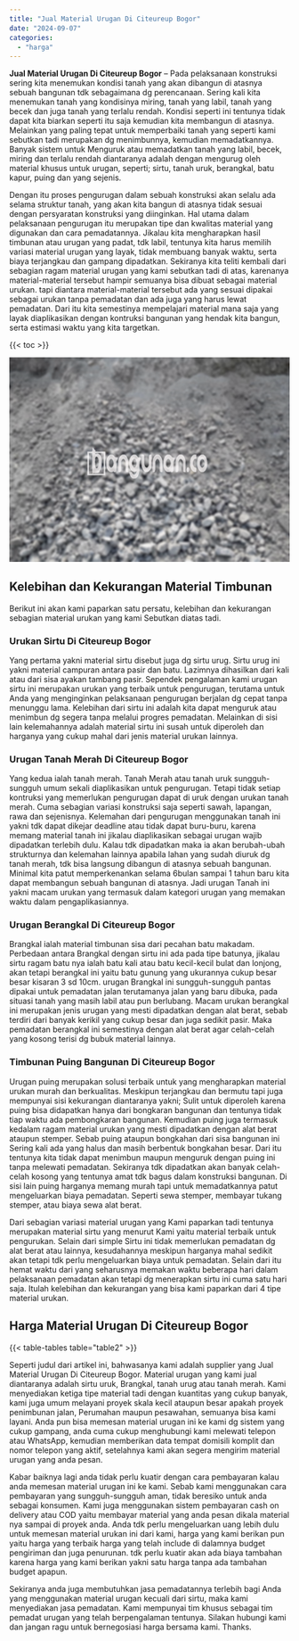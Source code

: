 ```yaml
---
title: "Jual Material Urugan Di Citeureup Bogor"
date: "2024-09-07"
categories: 
  - "harga"
---
```


**Jual Material Urugan Di Citeureup Bogor** – Pada pelaksanaan konstruksi sering kita menemukan kondisi tanah yang akan dibangun di atasnya sebuah bangunan tdk sebagaimana dg perencanaan. Sering kali kita menemukan tanah yang kondisinya miring, tanah yang labil, tanah yang becek dan juga tanah yang terlalu rendah. Kondisi seperti ini tentunya tidak dapat kita biarkan seperti itu saja kemudian kita membangun di atasnya. Melainkan yang paling tepat untuk memperbaiki tanah yang seperti kami sebutkan tadi merupakan dg menimbunnya, kemudian memadatkannya. Banyak sistem untuk Menguruk atau memadatkan tanah yang labil, becek, miring dan terlalu rendah diantaranya adalah dengan mengurug oleh material khusus untuk urugan, seperti; sirtu, tanah uruk, berangkal, batu kapur, puing dan yang sejenis.

Dengan itu proses pengurugan dalam sebuah konstruksi akan selalu ada selama struktur tanah, yang akan kita bangun di atasnya tidak sesuai dengan persyaratan konstruksi yang diinginkan. Hal utama dalam pelaksanaan pengurugan itu merupakan tipe dan kwalitas material yang digunakan dan cara pemadatannya. Jikalau kita mengharapkan hasil timbunan atau urugan yang padat, tdk labil, tentunya kita harus memilih variasi material urugan yang layak, tidak membuang banyak waktu, serta biaya terjangkau dan gampang dipadatkan. Sekiranya kita teliti kembali dari sebagian ragam material urugan yang kami sebutkan tadi di atas, karenanya material-material tersebut hampir semuanya bisa dibuat sebagai material urukan. tapi diantara material-material tersebut ada yang sesuai dipakai sebagai urukan tanpa pemadatan dan ada juga yang harus lewat pemadatan. Dari itu kita semestinya mempelajari material mana saja yang layak diaplikasikan dengan kontruksi bangunan yang hendak kita bangun, serta estimasi waktu yang kita targetkan.

{{< toc >}}

![Jual Material Urugan Di Citeureup Bogor](/images/jual-urugan-25.png)

## Kelebihan dan Kekurangan Material Timbunan

Berikut ini akan kami paparkan satu persatu, kelebihan dan kekurangan sebagian material urukan yang kami Sebutkan diatas tadi.

### Urukan Sirtu Di Citeureup Bogor

Yang pertama yakni material sirtu disebut juga dg sirtu urug. Sirtu urug ini yakni material campuran antara pasir dan batu. Lazimnya dihasilkan dari kali atau dari sisa ayakan tambang pasir. Sependek pengalaman kami urugan sirtu ini merupakan urukan yang terbaik untuk pengurugan, terutama untuk Anda yang menginginkan pelaksanaan pengurugan berjalan dg cepat tanpa menunggu lama. Kelebihan dari sirtu ini adalah kita dapat menguruk atau menimbun dg segera tanpa melalui progres pemadatan. Melainkan di sisi lain kelemahannya adalah material sirtu ini susah untuk diperoleh dan harganya yang cukup mahal dari jenis material urukan lainnya.

### Urugan Tanah Merah Di Citeureup Bogor

Yang kedua ialah tanah merah. Tanah Merah atau tanah uruk sungguh-sungguh umum sekali diaplikasikan untuk pengurugan. Tetapi tidak setiap kontruksi yang memerlukan pengurugan dapat di uruk dengan urukan tanah merah. Cuma sebagian variasi konstruksi saja seperti sawah, lapangan, rawa dan sejenisnya. Kelemahan dari pengurugan menggunakan tanah ini yakni tdk dapat dikejar deadline atau tidak dapat buru-buru, karena memang material tanah ini jikalau diaplikasikan sebagai urugan wajib dipadatkan terlebih dulu. Kalau tdk dipadatkan maka ia akan berubah-ubah strukturnya dan kelemahan lainnya apabila lahan yang sudah diuruk dg tanah merah, tdk bisa langsung dibangun di atasnya sebuah bangunan. Minimal kita patut memperkenankan selama 6bulan sampai 1 tahun baru kita dapat membangun sebuah bangunan di atasnya. Jadi urugan Tanah ini yakni macam urukan yang termasuk dalam kategori urugan yang memakan waktu dalam pengaplikasiannya.

### Urugan Berangkal Di Citeureup Bogor

Brangkal ialah material timbunan sisa dari pecahan batu makadam. Perbedaan antara Brangkal dengan sirtu ini ada pada tipe batunya, jikalau sirtu ragam batu nya ialah batu kali atau batu kecil-kecil bulat dan lonjong, akan tetapi berangkal ini yaitu batu gunung yang ukurannya cukup besar besar kisaran 3 sd 10cm. urugan Brangkal ini sungguh-sungguh pantas dipakai untuk pemadatan jalan terutamanya jalan yang baru dibuka, pada situasi tanah yang masih labil atau pun berlubang. Macam urukan berangkal ini merupakan jenis urugan yang mesti dipadatkan dengan alat berat, sebab terdiri dari banyak kerikil yang cukup besar dan juga sedikit pasir. Maka pemadatan berangkal ini semestinya dengan alat berat agar celah-celah yang kosong terisi dg bubuk material lainnya.

### Timbunan Puing Bangunan Di Citeureup Bogor

Urugan puing merupakan solusi terbaik untuk yang mengharapkan material urukan murah dan berkualitas. Meskipun terjangkau dan bermutu tapi juga mempunyai sisi kekurangan diantaranya yakni; Sulit untuk diperoleh karena puing bisa didapatkan hanya dari bongkaran bangunan dan tentunya tidak tiap waktu ada pembongkaran bangunan. Kemudian puing juga termasuk kedalam ragam material urukan yang mesti dipadatkan dengan alat berat ataupun stemper. Sebab puing ataupun bongkahan dari sisa bangunan ini Sering kali ada yang halus dan masih berbentuk bongkahan besar. Dari itu tentunya kita tidak dapat menimbun maupun menguruk dengan puing ini tanpa melewati pemadatan. Sekiranya tdk dipadatkan akan banyak celah-celah kosong yang tentunya amat tdk bagus dalam konstruksi bangunan. Di sisi lain puing harganya memang murah tapi untuk memadatkannya patut mengeluarkan biaya pemadatan. Seperti sewa stemper, membayar tukang stemper, atau biaya sewa alat berat.

Dari sebagian variasi material urugan yang Kami paparkan tadi tentunya merupakan material sirtu yang menurut Kami yaitu material terbaik untuk pengurukan. Selain dari simple Sirtu ini tidak memerlukan pemadatan dg alat berat atau lainnya, kesudahannya meskipun harganya mahal sedikit akan tetapi tdk perlu mengeluarkan biaya untuk pemadatan. Selain dari itu hemat waktu dari yang seharusnya memakan waktu beberapa hari dalam pelaksanaan pemadatan akan tetapi dg menerapkan sirtu ini cuma satu hari saja. Itulah kelebihan dan kekurangan yang bisa kami paparkan dari 4 tipe material urukan.

## Harga Material Urugan Di Citeureup Bogor

{{< table-tables table="table2" >}}

Seperti judul dari artikel ini, bahwasanya kami adalah supplier yang Jual Material Urugan Di Citeureup Bogor. Material urugan yang kami jual diantaranya adalah sirtu uruk, Brangkal, tanah urug atau tanah merah. Kami menyediakan ketiga tipe material tadi dengan kuantitas yang cukup banyak, kami juga umum melayani proyek skala kecil ataupun besar apakah proyek penimbunan jalan, Perumahan maupun pesawahan, semuanya bisa kami layani. Anda pun bisa memesan material urugan ini ke kami dg sistem yang cukup gampang, anda cuma cukup menghubungi kami melewati telepon atau WhatsApp, kemudian memberikan data tempat domisili komplit dan nomor telepon yang aktif, setelahnya kami akan segera mengirim material urugan yang anda pesan.

Kabar baiknya lagi anda tidak perlu kuatir dengan cara pembayaran kalau anda memesan material urugan ini ke kami. Sebab kami menggunakan cara pembayaran yang sungguh-sungguh aman, tidak beresiko untuk anda sebagai konsumen. Kami juga menggunakan sistem pembayaran cash on delivery atau COD yaitu membayar material yang anda pesan dikala material nya sampai di proyek anda. Anda tdk perlu mengeluarkan uang lebih dulu untuk memesan material urukan ini dari kami, harga yang kami berikan pun yaitu harga yang terbaik harga yang telah include di dalamnya budget pengiriman dan juga penurunan. tdk perlu kuatir akan ada biaya tambahan karena harga yang kami berikan yakni satu harga tanpa ada tambahan budget apapun.

Sekiranya anda juga membutuhkan jasa pemadatannya terlebih bagi Anda yang menggunakan material urugan kecuali dari sirtu, maka kami menyediakan jasa pemadatan. Kami mempunyai tim khusus sebagai tim pemadat urugan yang telah berpengalaman tentunya. Silakan hubungi kami dan jangan ragu untuk bernegosiasi harga bersama kami. Thanks.
